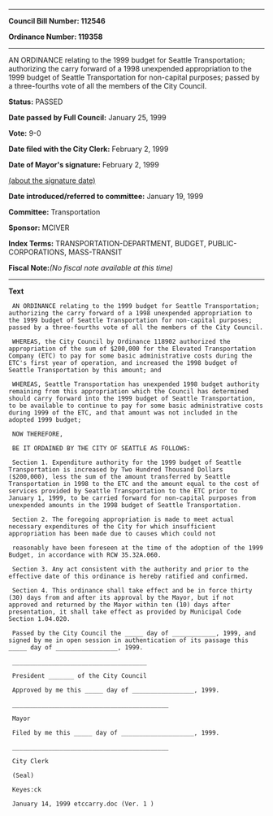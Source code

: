 

********

**Council Bill Number: 112546**
   
**Ordinance Number: 119358**
********

 AN ORDINANCE relating to the 1999 budget for Seattle Transportation; authorizing the carry forward of a 1998 unexpended appropriation to the 1999 budget of Seattle Transportation for non-capital purposes; passed by a three-fourths vote of all the members of the City Council.

**Status:** PASSED
   
**Date passed by Full Council:** January 25, 1999
   
**Vote:** 9-0
   
**Date filed with the City Clerk:** February 2, 1999
   
**Date of Mayor's signature:** February 2, 1999
   
[(about the signature date)](/~public/approvaldate.htm)
   
   
   
**Date introduced/referred to committee:** January 19, 1999
   
**Committee:** Transportation
   
**Sponsor:** MCIVER
   
   
**Index Terms:** TRANSPORTATION-DEPARTMENT, BUDGET, PUBLIC-CORPORATIONS, MASS-TRANSIT

**Fiscal Note:**_(No fiscal note available at this time)_

********

**Text**
   
```
 AN ORDINANCE relating to the 1999 budget for Seattle Transportation; authorizing the carry forward of a 1998 unexpended appropriation to the 1999 budget of Seattle Transportation for non-capital purposes; passed by a three-fourths vote of all the members of the City Council.

 WHEREAS, the City Council by Ordinance 118902 authorized the appropriation of the sum of $200,000 for the Elevated Transportation Company (ETC) to pay for some basic administrative costs during the ETC's first year of operation, and increased the 1998 budget of Seattle Transportation by this amount; and

 WHEREAS, Seattle Transportation has unexpended 1998 budget authority remaining from this appropriation which the Council has determined should carry forward into the 1999 budget of Seattle Transportation, to be available to continue to pay for some basic administrative costs during 1999 of the ETC, and that amount was not included in the adopted 1999 budget;

 NOW THEREFORE,

 BE IT ORDAINED BY THE CITY OF SEATTLE AS FOLLOWS:

 Section 1. Expenditure authority for the 1999 budget of Seattle Transportation is increased by Two Hundred Thousand Dollars ($200,000), less the sum of the amount transferred by Seattle Transportation in 1998 to the ETC and the amount equal to the cost of services provided by Seattle Transportation to the ETC prior to January 1, 1999, to be carried forward for non-capital purposes from unexpended amounts in the 1998 budget of Seattle Transportation.

 Section 2. The foregoing appropriation is made to meet actual necessary expenditures of the City for which insufficient appropriation has been made due to causes which could not

 reasonably have been foreseen at the time of the adoption of the 1999 Budget, in accordance with RCW 35.32A.060.

 Section 3. Any act consistent with the authority and prior to the effective date of this ordinance is hereby ratified and confirmed.

 Section 4. This ordinance shall take effect and be in force thirty (30) days from and after its approval by the Mayor, but if not approved and returned by the Mayor within ten (10) days after presentation, it shall take effect as provided by Municipal Code Section 1.04.020.

 Passed by the City Council the _____ day of ____________, 1999, and signed by me in open session in authentication of its passage this _____ day of _________________, 1999.

 _____________________________________

 President _______ of the City Council

 Approved by me this _____ day of _________________, 1999.

 ___________________________________________

 Mayor

 Filed by me this _____ day of ____________________, 1999.

 ___________________________________________

 City Clerk

 (Seal)

 Keyes:ck

 January 14, 1999 etccarry.doc (Ver. 1 )

```
